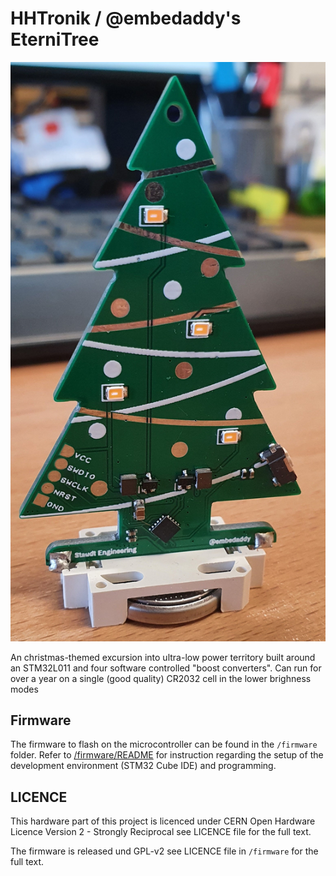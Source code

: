 HHTronik / @embedaddy's EterniTree
==================================

![EterniTree picture](./assets/eternitree.jpg)

An christmas-themed excursion into ultra-low power territory built around an STM32L011 and four software controlled 
"boost converters". Can run for over a year on a single (good quality) CR2032 cell in the lower brighness modes

Firmware
--------

The firmware to flash on the microcontroller can be found in the `/firmware` folder. 
Refer to [/firmware/README](./firmware/) for instruction regarding the setup of the development environment (STM32 Cube IDE) and programming.

LICENCE
-------

This hardware part of this project is licenced under CERN Open Hardware Licence Version 2 - Strongly Reciprocal see LICENCE file for the full text.

The firmware is released und GPL-v2 see LICENCE file in `/firmware` for the full text.